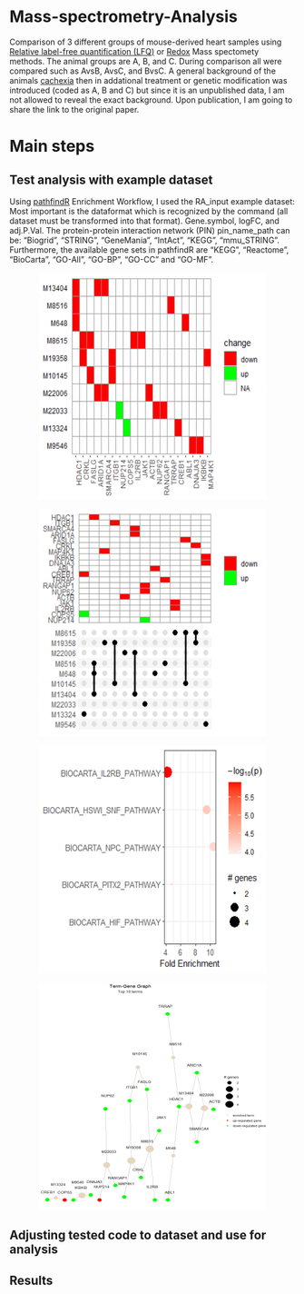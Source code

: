 # Mass-spectrometry-Analysis
Comparison of 3 different groups of mouse-derived heart samples using [Relative label-free quantification (LFQ)](https://www.ncbi.nlm.nih.gov/pmc/articles/PMC7916846/) or [Redox](https://www.ncbi.nlm.nih.gov/pmc/articles/PMC5327050/#:~:text=Redox%20proteomics%20is%20that%20branch,of%20identifying%20the%20target%20proteins.) Mass spectomety methods.
The animal groups are A, B, and C. During comparison all were compared such as AvsB, AvsC, and BvsC. A general background of the animals  [cachexia](https://www.ncbi.nlm.nih.gov/pmc/articles/PMC7916846/) then in addational treatment or genetic modification was introduced (coded as A, B and C) but since it is an unpublished data, I am not allowed to reveal the exact background. Upon publication, I am going to share the link to the original paper.

# Main steps

## Test analysis with example dataset
Using [pathfindR](https://cran.r-project.org/web/packages/pathfindR/index.html) Enrichment Workflow, I used the RA_input example dataset:
Most important is the dataformat which is recognized by the command (all dataset must be transformed into that format). Gene.symbol, logFC, and adj.P.Val.
The protein-protein interaction network (PIN) pin_name_path can be: “Biogrid”, “STRING”, “GeneMania”, “IntAct”, “KEGG”, “mmu_STRING”. Furthermore, the available gene sets in pathfindR are “KEGG”, “Reactome”, “BioCarta”, “GO-All”, “GO-BP”, “GO-CC” and “GO-MF”.

<p align="center">
  <img src="https://github.com/AdamAdonyi/Mass-spectrometry-Analysis/blob/main/Change_example.png" width="400" height="400" /> 
</p>

<p align="center">
  <img src="https://github.com/AdamAdonyi/Mass-spectrometry-Analysis/blob/main/Change_example_2.png" width="400" height="400" /> 
</p>

<p align="center">
  <img src="https://github.com/AdamAdonyi/Mass-spectrometry-Analysis/blob/main/FoldEnrichment_example.png" width="400" height="400" /> 
</p>

<p align="center">
  <img src="https://github.com/AdamAdonyi/Mass-spectrometry-Analysis/blob/main/top10_network_example.png" width="400" height="400" /> 
</p>


## Adjusting tested code to dataset and use for analysis

## Results
